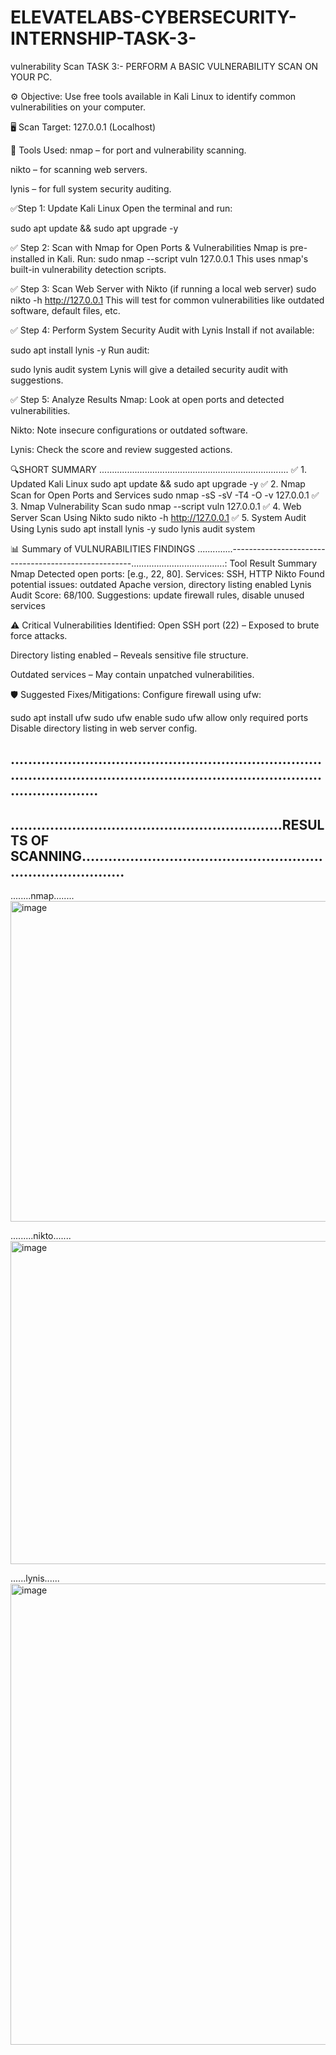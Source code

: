 # ELEVATELABS-CYBERSECURITY-INTERNSHIP-TASK-3-
vulnerability Scan 
TASK 3:- PERFORM A BASIC VULNERABILITY SCAN ON YOUR PC.


⚙️ Objective:
Use free tools available in Kali Linux to identify common vulnerabilities on your computer.

🖥️ Scan Target:
127.0.0.1 (Localhost)

🧰 Tools Used:
nmap – for port and vulnerability scanning.

nikto – for scanning web servers.

lynis – for full system security auditing.

✅Step 1: Update Kali Linux
Open the terminal and run:

sudo apt update && sudo apt upgrade -y

✅ Step 2: Scan with Nmap for Open Ports & Vulnerabilities
Nmap is pre-installed in Kali. Run:
sudo nmap --script vuln 127.0.0.1
This uses nmap's built-in vulnerability detection scripts.

✅ Step 3: Scan Web Server with Nikto (if running a local web server)
sudo nikto -h http://127.0.0.1
This will test for common vulnerabilities like outdated software, default files, etc.

✅ Step 4: Perform System Security Audit with Lynis
Install if not available:

sudo apt install lynis -y
Run audit:

sudo lynis audit system
Lynis will give a detailed security audit with suggestions.


✅ Step 5: Analyze Results
Nmap: Look at open ports and detected vulnerabilities.

Nikto: Note insecure configurations or outdated software.

Lynis: Check the score and review suggested actions.


🔍SHORT SUMMARY ...........................................................................
✅ 1. Updated Kali Linux
sudo apt update && sudo apt upgrade -y
✅ 2. Nmap Scan for Open Ports and Services
sudo nmap -sS -sV -T4 -O -v 127.0.0.1
✅ 3. Nmap Vulnerability Scan
sudo nmap --script vuln 127.0.0.1
✅ 4. Web Server Scan Using Nikto
sudo nikto -h http://127.0.0.1
✅ 5. System Audit Using Lynis
sudo apt install lynis -y
sudo lynis audit system



📊 Summary of VULNURABILITIES FINDINGS ..............-----------------------------------------------------.....................................:
Tool	Result Summary
Nmap	Detected open ports: [e.g., 22, 80]. Services: SSH, HTTP
Nikto	Found potential issues: outdated Apache version, directory listing enabled
Lynis	Audit Score: 68/100. Suggestions: update firewall rules, disable unused services


⚠️ Critical Vulnerabilities Identified:
Open SSH port (22) – Exposed to brute force attacks.

Directory listing enabled – Reveals sensitive file structure.

Outdated services – May contain unpatched vulnerabilities.

🛡️ Suggested Fixes/Mitigations:
Configure firewall using ufw:

sudo apt install ufw
sudo ufw enable
sudo ufw allow only required ports
Disable directory listing in web server config.

..................................................................................................................................................................
------------------------------------------------------------------------------------------------------------------------------------------------------------------
..............................................................RESULTS OF SCANNING.................................................................................
------------------------------------------------------------------------------------------------------------------------------------------------------------------
........nmap........
<img width="646" height="513" alt="image" src="https://github.com/user-attachments/assets/eb3b3f6b-5c92-47ee-9698-d47c60e028c8" />


.........nikto.......
<img width="646" height="517" alt="image" src="https://github.com/user-attachments/assets/a405a3d8-b5c9-43d3-b66d-e5dcc5248f5d" />


......lynis......
<img width="978" height="738" alt="image" src="https://github.com/user-attachments/assets/f1992378-2f3f-4aec-a712-3cf700a9a21a" />






